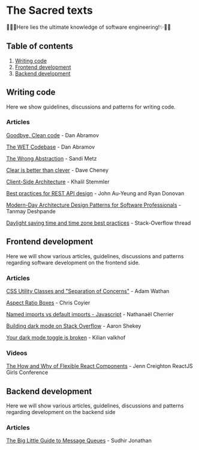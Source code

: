 # The Sacred texts
🧙‍♂️✨Here lies the ultimate knowledge of software engineering!✨🧙‍♂️

## Table of contents
1. [Writing code](#writing-code)
2. [Frontend development](#frontend-development)
3. [Backend development](#backend-development)

## Writing code
Here we show guidelines, discussions and patterns for writing code.

### Articles

[Goodbye, Clean code](https://overreacted.io/goodbye-clean-code) - Dan Abramov

[The WET Codebase](https://overreacted.io/the-wet-codebase/) - Dan Abramov

[The Wrong Abstraction](https://sandimetz.com/blog/2016/1/20/the-wrong-abstraction) - Sandi Metz

[Clear is better than clever](https://dave.cheney.net/2019/07/09/clear-is-better-than-clever) - Dave Cheney

[Client-Side Architecture](https://khalilstemmler.com/articles/client-side-architecture/architecture/) - Khalil Stemmler

[Best practices for REST API design](https://stackoverflow.blog/2020/03/02/best-practices-for-rest-api-design) - John Au-Yeung and Ryan Donovan

[Modern-Day Architecture Design Patterns for Software Professionals](https://betterprogramming.pub/modern-day-architecture-design-patterns-for-software-professionals-9056ee1ed977) - Tanmay Deshpande

[Daylight saving time and time zone best practices](https://stackoverflow.com/questions/2532729/daylight-saving-time-and-time-zone-best-practices) - Stack-Overflow thread

## Frontend development
Here we will show various articles, guidelines, discussions and patterns regarding software development on the frontend side.

### Articles

[CSS Utility Classes and "Separation of Concerns"](https://adamwathan.me/css-utility-classes-and-separation-of-concerns) - Adam Wathan

[Aspect Ratio Boxes](https://css-tricks.com/aspect-ratio-boxes) - Chris Coyier

[Named imports vs default imports - Javascript](https://mindsers.blog/post/javascript-named-imports-vs-default-imports) - Nathanaël Cherrier

[Building dark mode on Stack Overflow](https://stackoverflow.blog/2020/03/31/building-dark-mode-on-stack-overflow/) - Aaron Shekey

[Your dark mode toggle is broken](https://kilianvalkhof.com/2020/design/your-dark-mode-toggle-is-broken) - Kilian valkhof



### Videos

[The How and Why of Flexible React Components](https://www.youtube.com/watch?v=vot0nJJ2Qdo) - Jenn Creighton ReactJS Girls Conference





## Backend development
Here we will show various articles, guidelines, discussions and patterns regarding development on the backend side

### Articles

[The Big Little Guide to Message Queues](https://sudhir.io/the-big-little-guide-to-message-queues) - Sudhir Jonathan